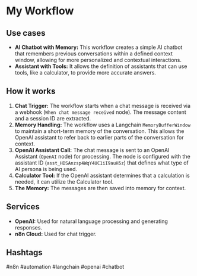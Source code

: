 # My Workflow

## Use cases

- **AI Chatbot with Memory:** This workflow creates a simple AI chatbot that remembers previous conversations within a defined context window, allowing for more personalized and contextual interactions.
- **Assistant with Tools:** It allows the definition of assistants that can use tools, like a calculator, to provide more accurate answers.

## How it works

1.  **Chat Trigger:** The workflow starts when a chat message is received via a webhook (`When chat message received` node). The message content and a session ID are extracted.
2.  **Memory Handling:** The workflow uses a Langchain `MemoryBufferWindow` to maintain a short-term memory of the conversation. This allows the OpenAI assistant to refer back to earlier parts of the conversation for context.
3.  **OpenAI Assistant Call:** The chat message is sent to an OpenAI Assistant (`OpenAI` node) for processing. The node is configured with the assistant ID (`asst_HDSAnzsp4WqY4UC1iI9auH5z`) that defines what type of AI persona is being used.
4.  **Calculator Tool:** If the OpenAI assistant determines that a calculation is needed, it can utilize the Calculator tool.
5.  **The Memory:** The messages are then saved into memory for context.

## Services

-   **OpenAI:** Used for natural language processing and generating responses.
-   **n8n Cloud:** Used for chat trigger.

## Hashtags

#n8n #automation #langchain #openai #chatbot
